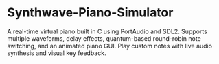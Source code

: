 # Synthwave-Piano-Simulator
A real-time virtual piano built in C using PortAudio and SDL2. Supports multiple waveforms, delay effects, quantum-based round-robin note switching, and an animated piano GUI. Play custom notes with live audio synthesis and visual key feedback.
